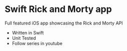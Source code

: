 # Swift Rick and Morty app

Full featured iOS app showcasing the Rick and Morty API

- Written in Swift
- Unit Tested
- Follow series in youtube
